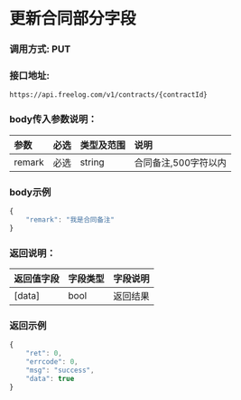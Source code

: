 # 更新合同部分字段

### 调用方式: PUT

### 接口地址:

```
https://api.freelog.com/v1/contracts/{contractId}
```

### body传入参数说明：

| 参数 | 必选 | 类型及范围 | 说明 |
| :--- | :--- | :--- | :--- |
|remark|必选|string|合同备注,500字符以内|


### body示例

```js
{
    "remark": "我是合同备注"
}
```

### 返回说明：

| 返回值字段 | 字段类型 | 字段说明 |
| :--- | :--- | :--- |
| [data] | bool | 返回结果


### 返回示例

```js
{
    "ret": 0,
    "errcode": 0,
    "msg": "success",
    "data": true
}
```

